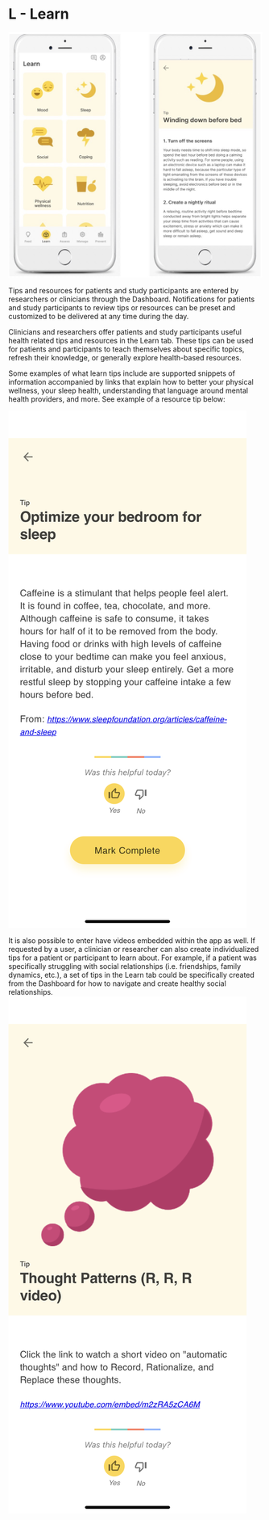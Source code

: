 # L - Learn

![](assets/learn.png)

Tips and resources for patients and study participants are entered by researchers or clinicians through the Dashboard. Notifications for patients and study participants to review tips or resources can be preset and customized to be delivered at any time during the day.

Clinicians and researchers offer patients and study participants useful health related tips and resources in the Learn tab. These tips can be used for patients and participants to teach themselves about specific topics, refresh their knowledge, or generally explore health-based resources.

Some examples of what learn tips include are supported snippets of information accompanied by links that explain how to better your physical wellness, your sleep health, understanding that language around mental health providers, and more. See example of a resource tip below:

![](assets/learn3.png)

It is also possible to enter have videos embedded within the app as well. If requested by a user, a clinician or researcher can also create individualized tips for a patient or participant to learn about. For example, if a patient was specifically struggling with social relationships (i.e. friendships, family dynamics, etc.), a set of tips in the Learn tab could be specifically created from the Dashboard for how to navigate and create healthy social relationships. 
![](assets/learn2.png)